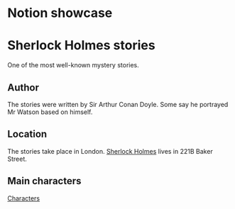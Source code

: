 # Notion showcase

# Sherlock Holmes stories

One of the most well-known mystery stories.

## Author

The stories were written by Sir Arthur Conan Doyle. Some say he portrayed Mr Watson based on himself.

## Location

The stories take place in London. [Sherlock Holmes](Notion%20showcase%201a85601f9ca5475ea78018468a19d73b/Characters%206c441e047292410db3d92d52e070425c/Sherlock%20Holmes%204daac81d5df54c099570b6d9db53e5fb.md) lives in 221B Baker Street.

## Main characters

[Characters](Notion%20showcase%201a85601f9ca5475ea78018468a19d73b/Characters%206c441e047292410db3d92d52e070425c.csv)